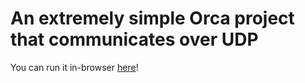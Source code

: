 # An extremely simple Orca project that communicates over UDP
You can run it in-browser [here](https://hundredrabbits.github.io/Orca/)!
